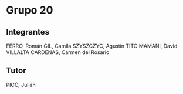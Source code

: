 # Grupo 20

## Integrantes
FERRO, Román
GIL, Camila
SZYSZCZYC, Agustín
TITO MAMANI, David
VILLALTA CARDENAS, Carmen del Rosario

## Tutor
PICÓ, Julián
